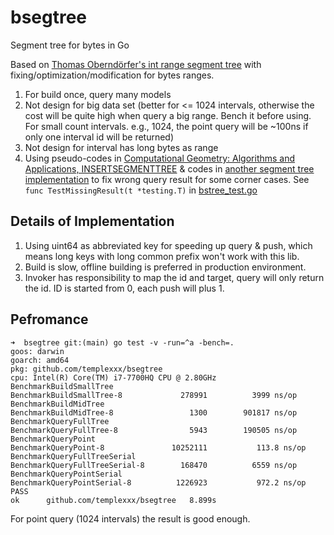 # bsegtree
Segment tree for bytes in Go

Based on [Thomas Oberndörfer's int range segment tree](https://github.com/toberndo/go-stree) with fixing/optimization/modification for bytes ranges.

1. For build once, query many models
2. Not design for big data set 
(better for <= 1024 intervals, otherwise the cost will be quite high when query a big range. Bench it before using. 
For small count intervals. e.g., 1024, the point query will be ~100ns if only one interval id will be returned)
3. Not design for interval has long bytes as range
4. Using pseudo-codes in [Computational Geometry: Algorithms and Applications, INSERTSEGMENTTREE](http://www.cs.uu.nl/geobook/pseudo.pdf) &
codes in [another segment tree implementation](https://github.com/seppestas/go-segtree) to fix
wrong query result for some corner cases. See `func TestMissingResult(t *testing.T)` in [bstree_test.go](bstree_test.go)

## Details of Implementation

1. Using uint64 as abbreviated key for speeding up query & push, which means long keys with long common prefix won't work with this lib.
2. Build is slow, offline building is preferred in production environment.
3. Invoker has responsibility to map the id and target, query will only return the id. ID is started from 0, each push will plus 1.

## Pefromance

```shell
➜  bsegtree git:(main) go test -v -run=^a -bench=.
goos: darwin
goarch: amd64
pkg: github.com/templexxx/bsegtree
cpu: Intel(R) Core(TM) i7-7700HQ CPU @ 2.80GHz
BenchmarkBuildSmallTree
BenchmarkBuildSmallTree-8        	  278991	      3999 ns/op
BenchmarkBuildMidTree
BenchmarkBuildMidTree-8          	    1300	    901817 ns/op
BenchmarkQueryFullTree
BenchmarkQueryFullTree-8         	    5943	    190505 ns/op
BenchmarkQueryPoint
BenchmarkQueryPoint-8            	10252111	       113.8 ns/op
BenchmarkQueryFullTreeSerial
BenchmarkQueryFullTreeSerial-8   	  168470	      6559 ns/op
BenchmarkQueryPointSerial
BenchmarkQueryPointSerial-8      	 1226923	       972.2 ns/op
PASS
ok  	github.com/templexxx/bsegtree	8.899s
```

For point query (1024 intervals) the result is good enough.